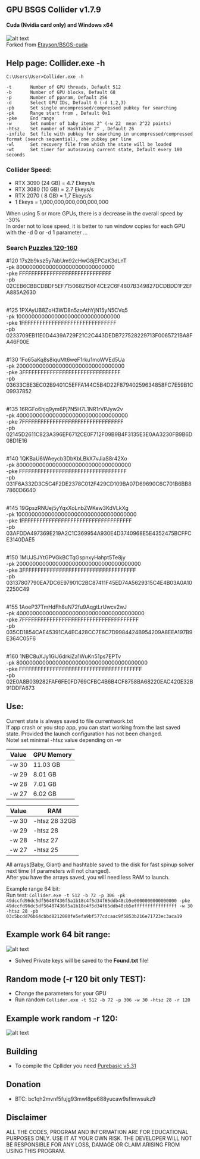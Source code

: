 ## GPU BSGS Collider v1.7.9
#### Cuda (Nvidia card only) and Windows x64
![alt text](x64/large-bitcoin-collider.png "Collider")<br />
Forked from [Etayson/BSGS-cuda](https://github.com/Etayson/BSGS-cuda)<br />
## Help page: Collider.exe -h
```
C:\Users\User>Collider.exe -h

-t       Number of GPU threads, Default 512
-b       Number of GPU blocks, Default 68
-p       Number of pparam, Default 256
-d       Select GPU IDs, Default 0 (-d 1,2,3)
-pb      Set single uncompressed/compressed pubkey for searching
-pk      Range start from , Default 0x1
-pke     End range
-w       Set number of baby items 2^ (-w 22  mean 2^22 points)
-htsz    Set number of HashTable 2^ , Default 26
-infile  Set file with pubkey for searching in uncompressed/compressed  format (search sequential), one pubkey per line
-wl      Set recovery file from which the state will be loaded
-wt      Set timer for autosaving current state, Default every 180 seconds
```
### Collider Speed: 
- RTX 3090 (24 GB) = 4.7 Ekeys/s
- RTX 3080 (10 GB) = 2.7 Ekeys/s
- RTX 2070 ( 8 GB) = 1,7 Ekeys/s
- 1 Ekeys = 1,000,000,000,000,000,000

When using 5 or more GPUs, there is a decrease in the overall speed by -30%<br />
In order not to lose speed, it is better to run window copies for each GPU with the -d 0 or -d 1 parameter ...

### Search [Puzzles 120-160](https://privatekeys.pw/puzzles/bitcoin-puzzle-tx)<br />
#120 17s2b9ksz5y7abUm92cHwG8jEPCzK3dLnT<br />
-pk 800000000000000000000000000000<br />
-pke FFFFFFFFFFFFFFFFFFFFFFFFFFFFFF<br />
-pb 02CEB6CBBCDBDF5EF7150682150F4CE2C6F4807B349827DCDBDD1F2EFA885A2630<br /><br />

#125 1PXAyUB8ZoH3WD8n5zoAthYjN15yN5CVq5<br />
-pk 10000000000000000000000000000000<br />
-pke 1FFFFFFFFFFFFFFFFFFFFFFFFFFFFFFF<br />
-pb 0233709EB11E0D4439A729F21C2C443DEDB727528229713F0065721BA8FA46F00E<br /><br />

#130 1Fo65aKq8s8iquMt6weF1rku1moWVEd5Ua <br />
-pk 200000000000000000000000000000000<br />
-pke 3FFFFFFFFFFFFFFFFFFFFFFFFFFFFFFFF<br />
-pb 03633CBE3EC02B9401C5EFFA144C5B4D22F87940259634858FC7E59B1C09937852<br /><br />

#135 16RGFo6hjq9ym6Pj7N5H7L1NR1rVPJyw2v<br />
-pk 4000000000000000000000000000000000<br />
-pke 7FFFFFFFFFFFFFFFFFFFFFFFFFFFFFFFFF<br />
-pb 02145D2611C823A396EF6712CE0F712F09B9B4F3135E3E0AA3230FB9B6D08D1E16<br /><br />

#140 1QKBaU6WAeycb3DbKbLBkX7vJiaS8r42Xo<br />
-pk 80000000000000000000000000000000000<br />
-pke FFFFFFFFFFFFFFFFFFFFFFFFFFFFFFFFFFF<br />
-pb 031F6A332D3C5C4F2DE2378C012F429CD109BA07D69690C6C701B6BB87860D6640<br /><br />

#145 19GpszRNUej5yYqxXoLnbZWKew3KdVLkXg<br />
-pk 1000000000000000000000000000000000000<br />
-pke 1FFFFFFFFFFFFFFFFFFFFFFFFFFFFFFFFFFFF<br />
-pb 03AFDDA497369E219A2C1C369954A930E4D3740968E5E4352475BCFFCE3140DAE5<br /><br />

#150 1MUJSJYtGPVGkBCTqGspnxyHahpt5Te8jy<br />
-pk 20000000000000000000000000000000000000<br />
-pke 3FFFFFFFFFFFFFFFFFFFFFFFFFFFFFFFFFFFFF<br />
-pb 03137807790EA7DC6E97901C2BC87411F45ED74A5629315C4E4B03A0A102250C49<br /><br />

#155 1AoeP37TmHdFh8uN72fu9AqgtLrUwcv2wJ<br />
-pk 400000000000000000000000000000000000000<br />
-pke 7FFFFFFFFFFFFFFFFFFFFFFFFFFFFFFFFFFFFFF<br />
-pb 035CD1854CAE45391CA4EC428CC7E6C7D9984424B954209A8EEA197B9E364C05F6<br /><br />

#160 1NBC8uXJy1GiJ6drkiZa1WuKn51ps7EPTv<br />
-pk 8000000000000000000000000000000000000000<br />
-pke FFFFFFFFFFFFFFFFFFFFFFFFFFFFFFFFFFFFFFFF<br />
-pb 02E0A8B039282FAF6FE0FD769CFBC4B6B4CF8758BA68220EAC420E32B91DDFA673<br />

## Use:
Current state is always saved to file currentwork.txt <br />
If app crash or you stop app, you can start working from the last saved state. Provided the launch configuration has not been changed. <br />
Note! set minimal -htsz value depending on -w <br />

|  Value     |  GPU Memory |
| ---------- | ----------- |  
|   -w 30    |  11.03 GB   |
|   -w 29    |   8.01 GB   |
|   -w 28    |   7.01 GB   |
|   -w 27    |   6.02 GB   |

|   Value    |     RAM     |
| ---------- | ----------- |
|   -w 30    |   -htsz 28  32GB|
|   -w 29    |   -htsz 28  |
|   -w 28    |   -htsz 27  |
|   -w 27    |   -htsz 25  |

All arrays(Baby, Giant) and hashtable saved to the disk for fast spinup solver next time (if parameters will not changed). <br />
After you have the arrays saved, you will need less RAM to launch. <br />

Example range 64 bit:<br />
Run test: ```Collider.exe -t 512 -b 72 -p 306 -pk 49dccfd96dc5df56487436f5a1b18c4f5d34f65ddb48cb5e0000000000000000 -pke 49dccfd96dc5df56487436f5a1b18c4f5d34f65ddb48cb5effffffffffffffff -w 30 -htsz 28 -pb 03c5bcdd76b64cbbd8212080fe5efa9bf577cdcaac9f5853b216e71723ec3aca19```<br />

## Example work 64 bit range:
![alt text](x64/755.jpg "Example work")<br />
- Solved Private keys will be saved to the **Found.txt** file!

## Random mode (-r 120 bit only TEST):
- Change the parameters for your GPU
- Run random ```Collider.exe -t 512 -b 72 -p 306 -w 30 -htsz 28 -r 120``` 
## Example work random -r 120:
![alt text](x64/120.jpg "Example work")<br />

## Building
- To compile the Cpllider you need [Purebasic v5.31](https://www.purebasic.com)

## Donation
- BTC: bc1qh2mvnf5fujg93mwl8pe688yucaw9sflmwsukz9

## __Disclaimer__
ALL THE CODES, PROGRAM AND INFORMATION ARE FOR EDUCATIONAL PURPOSES ONLY. USE IT AT YOUR OWN RISK. THE DEVELOPER WILL NOT BE RESPONSIBLE FOR ANY LOSS, DAMAGE OR CLAIM ARISING FROM USING THIS PROGRAM.

